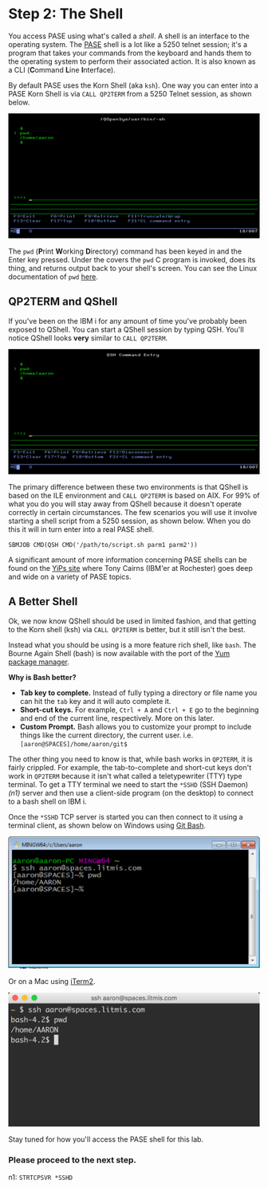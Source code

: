 # Step 2: The Shell

You access PASE using what's called a _shell_. A shell is an interface to the operating system. The [PASE](http://krengel.tech/ibmkn2ecba) shell is a lot like a 5250 telnet session; it's a program that takes your commands from the keyboard and hands them to the operating system to perform their associated action. It is also known as a CLI \(**C**ommand **L**ine **I**nterface\).

By default PASE uses the Korn Shell \(aka `ksh`\). One way you can enter into a PASE Korn Shell is via `CALL QP2TERM` from a 5250 Telnet session, as shown below.

![\*\*CALL QP2TERM from a 5250 Telnet Session\*\*](.gitbook/assets/pase_call_qp2term1.png)

The `pwd` \(**P**rint **W**orking **D**irectory\) command has been keyed in and the Enter key pressed. Under the covers the `pwd` C program is invoked, does its thing, and returns output back to your shell's screen. You can see the Linux documentation of `pwd` [here](http://krengel.tech/pwdpr6eb49).

## QP2TERM and QShell

If you've been on the IBM i for any amount of time you've probably been exposed to QShell. You can start a QShell session by typing QSH. You'll notice QShell looks **very** similar to `CALL QP2TERM`.

![](.gitbook/assets/qshell_strqsh.png)

The primary difference between these two environments is that QShell is based on the ILE environment and `CALL QP2TERM` is based on AIX. For 99% of what you do you will stay away from QShell because it doesn't operate correctly in certain circumstances. The few scenarios you will use it involve starting a shell script from a 5250 session, as shown below. When you do this it will in turn enter into a real PASE shell.

```text
SBMJOB CMD(QSH CMD('/path/to/script.sh parm1 parm2'))
```

A significant amount of more information concerning PASE shells can be found on the [YiPs site](http://krengel.tech/yipsw77426) where Tony Cairns \(IBM'er at Rochester\) goes deep and wide on a variety of PASE topics.

## A Better Shell

Ok, we now know QShell should be used in limited fashion, and that getting to the Korn shell \(ksh\) via `CALL QP2TERM` is better, but it still isn't the best.

Instead what you should be using is a more feature rich shell, like `bash`. The Bourne Again Shell \(bash\) is now available with the port of the [Yum package manager](http://krengel.tech/ibmioss-rpms).

**Why is Bash better?**

* **Tab key to complete.** Instead of fully typing a directory or file name you can hit the `tab` key and it will auto complete it.
* **Short-cut keys.** For example, `Ctrl + A` and `Ctrl + E` go to the beginning and end of the current line, respectively. More on this later.
* **Custom Prompt.** Bash allows you to customize your prompt to include things like the current directory, the current user. i.e. `[aaron@SPACES]/home/aaron/git$`

The other thing you need to know is that, while bash works in `QP2TERM`, it is fairly crippled. For example, the tab-to-complete and short-cut keys don't work in `QP2TERM` because it isn't what called a teletypewriter \(TTY\) type terminal. To get a TTY terminal we need to start the `*SSHD` \(SSH Daemon\) _\(n1\)_ server and then use a client-side program \(on the desktop\) to connect to a bash shell on IBM i.

Once the `*SSHD` TCP server is started you can then connect to it using a terminal client, as shown below on Windows using [Git Bash](http://krengel.tech/gitfo507c2).

![](.gitbook/assets/gitbash_login_windows7.png)

Or on a Mac using [iTerm2](https://www.iterm2.com).

![](.gitbook/assets/iterm_bash.png)

Stay tuned for how you'll access the PASE shell for this lab.

### Please proceed to the next step.

n1: `STRTCPSVR *SSHD`

